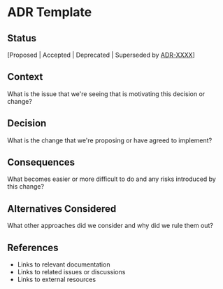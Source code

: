 # ADR Template

## Status
[Proposed | Accepted | Deprecated | Superseded by [ADR-XXXX](XXXX-title.md)]

## Context
What is the issue that we're seeing that is motivating this decision or change?

## Decision
What is the change that we're proposing or have agreed to implement?

## Consequences
What becomes easier or more difficult to do and any risks introduced by this change?

## Alternatives Considered
What other approaches did we consider and why did we rule them out?

## References
- Links to relevant documentation
- Links to related issues or discussions
- Links to external resources